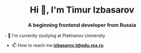 <h1 align="center">Hi 👋, I'm Timur Izbasarov</h1>
<h3 align="center">A beginning frontend developer from Russia</h3>
- 🔭 I'm currently studying at Plekhanov University

- 📫 How to reach me **izbasarov.t@edu.rea.ru**

<p align="left">
</p>
